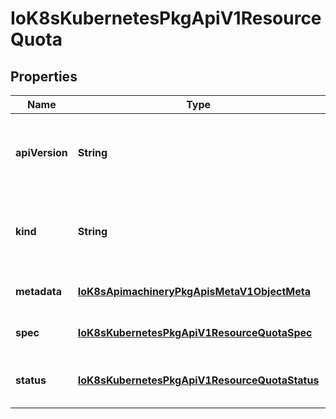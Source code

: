 
# IoK8sKubernetesPkgApiV1ResourceQuota

## Properties
Name | Type | Description | Notes
------------ | ------------- | ------------- | -------------
**apiVersion** | **String** | APIVersion defines the versioned schema of this representation of an object. Servers should convert recognized schemas to the latest internal value, and may reject unrecognized values. More info: https://git.k8s.io/community/contributors/devel/api-conventions.md#resources |  [optional]
**kind** | **String** | Kind is a string value representing the REST resource this object represents. Servers may infer this from the endpoint the client submits requests to. Cannot be updated. In CamelCase. More info: https://git.k8s.io/community/contributors/devel/api-conventions.md#types-kinds |  [optional]
**metadata** | [**IoK8sApimachineryPkgApisMetaV1ObjectMeta**](IoK8sApimachineryPkgApisMetaV1ObjectMeta.md) | Standard object&#39;s metadata. More info: https://git.k8s.io/community/contributors/devel/api-conventions.md#metadata |  [optional]
**spec** | [**IoK8sKubernetesPkgApiV1ResourceQuotaSpec**](IoK8sKubernetesPkgApiV1ResourceQuotaSpec.md) | Spec defines the desired quota. https://git.k8s.io/community/contributors/devel/api-conventions.md#spec-and-status |  [optional]
**status** | [**IoK8sKubernetesPkgApiV1ResourceQuotaStatus**](IoK8sKubernetesPkgApiV1ResourceQuotaStatus.md) | Status defines the actual enforced quota and its current usage. https://git.k8s.io/community/contributors/devel/api-conventions.md#spec-and-status |  [optional]



